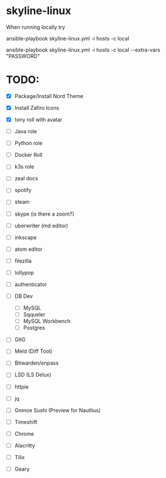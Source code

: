 # skyline-linux

When running locally try

ansible-playbook skyline-linux.yml -i hosts -c local

ansible-playbook skyline-linux.yml -i hosts -c local  --extra-vars "PASSWORD"



# TODO:
- [x] Package/Install Nord Theme
- [X] Install Zafiro Icons
- [X] tony roll with avatar
- [ ] Java role
- [ ] Python role
- [ ] Docker Roll
- [ ] k3s role
- [ ] zeal docs
- [ ] spotify
- [ ] steam
- [ ] skype (is there a zoom?)
- [ ] uberwriter (md editor)
- [ ] inkscape
- [ ] atom editor
- [ ] filezilla
- [ ] lollypop
- [ ] authenticator
- [ ] DB Dev
    - [ ] MySQL
    - [ ] Sqqueler
    - [ ] MySQL Workbench
    - [ ] Postgres
- [ ] GitG
- [ ] Meld (Diff Tool)
- [ ] Bitwarden/enpass
- [ ] LSD (LS Delux)
- [ ] httpie
- [ ] jq
- [ ] Gnmoe Sushi (Preview for Nautlius)
- [ ] Timeshift
- [ ] Chrome
- [ ] Alacritty
- [ ] Tilix
- [ ] Geary

